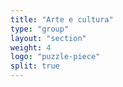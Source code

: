 ```yaml
---
title: "Arte e cultura"
type: "group"
layout: "section"
weight: 4
logo: "puzzle-piece"
split: true
---
```

